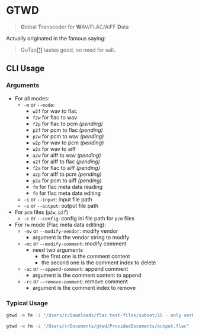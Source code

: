 # GTWD

> **G**lobal **T**ranscoder for **W**AV/FLAC/AIFF **D**ata

Actually originated in the famous saying:

> GuTao[[1]](https://github.com/GuTaoZi) tastes good, no need for salt.

## CLI Usage

### Arguments

- For all modes:
    - `-m` or `--mode`:
        - `w2f` for wav to flac
        - `f2w` for flac to wav
        - `f2p` for flac to pcm _(pending)_
        - `p2f` for pcm to flac _(pending)_
        - `p2w` for pcm to wav _(pending)_
        - `w2p` for wav to pcm _(pending)_
        - `w2a` for wav to aiff
        - `a2w` for aiff to wav _(pending)_
        - `a2f` for aiff to flac _(pending)_
        - `f2a` for flac to aiff _(pending)_
        - `a2p` for aiff to pcm _(pending)_
        - `p2a` for pcm to aiff _(pending)_
        - `fm` for flac meta data reading
        - `fe` for flac meta data editing
    - `-i` or `--input`: input file path
    - `-o` or `--output`: output file path
- For `pcm` files (`p2w`, `p2f`)
    - `-c` or `--config`: config ini file path for `pcm` files
- For `fe` mode (Flac meta data editing):
    - `-mv` or `--modify-vendor`: modify vendor
        - argument is the vendor string to modify
    - `-mc` or `--modify-comment`: modify comment
        - need two arguments
            - the first one is the comment content
            - the second one is the comment index to delete
    - `-ac` or `--append-comment`: append comment
        - argument is the comment content to append
    - `-rc` or `--remove-comment`: remove comment
        - argument is the comment index to remove

### Typical Usage

```bash
gtwd -m fe -i "/Users/r/Downloads/flac-test-files/subset/15 - only verbatim subframes.flac" -o "/Users/r/Documents/gtwd/ProvidedDocuments/output.flac" -mv "In GuTao we trust" -ac "TITLE=GuTao tastes good, no need for salt"

gtwd -m fm -i "/Users/r/Documents/gtwd/ProvidedDocuments/output.flac"
```